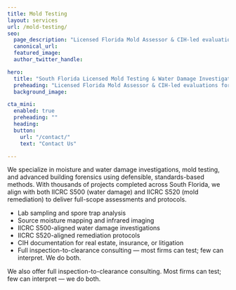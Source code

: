 ```yaml
---
title: Mold Testing
layout: services
url: /mold-testing/
seo:
  page_description: "Licensed Florida Mold Assessor & CIH-led evaluations for homes, businesses, and insurance."
  canonical_url:
  featured_image:
  author_twitter_handle:

hero:
  title: "South Florida Licensed Mold Testing & Water Damage Investigations"
  preheading: "Licensed Florida Mold Assessor & CIH-led evaluations for homes, businesses, and insurance."
  background_image: 

cta_mini:
  enabled: true
  preheading: ""
  heading: 
  button:
    url: "/contact/"
    text: "Contact Us"

---
```


We specialize in moisture and water damage investigations, mold testing, and advanced building forensics using defensible, standards-based methods. With thousands of projects completed across South Florida, we align with both IICRC S500 (water damage) and IICRC S520 (mold remediation) to deliver full-scope assessments and protocols.

- Lab sampling and spore trap analysis
- Source moisture mapping and infrared imaging
- IICRC S500-aligned water damage investigations
- IICRC S520-aligned remediation protocols
- CIH documentation for real estate, insurance, or litigation
- Full inspection-to-clearance consulting — most firms can test; few can interpret. We do both.

We also offer full inspection-to-clearance consulting. Most firms can test; few can interpret — we do both.

